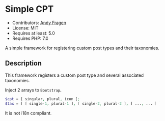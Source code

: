 # Simple CPT

 * Contributors: [Andy Fragen](https://github.com/afragen)
 * License: MIT
 * Requires at least: 5.0
 * Requires PHP: 7.0

A simple framework for registering custom post types and their taxonomies.

## Description

This framework registers a custom post type and several associated taxonomies.

Inject 2 arrays to `Bootstrap`.

```php
$cpt = [ singular, plural, icon ];
$tax = [ [ single-1, plural-1 ], [ single-2, plural-2 ], [ ..., ... ] ];
```

It is not i18n compliant.
